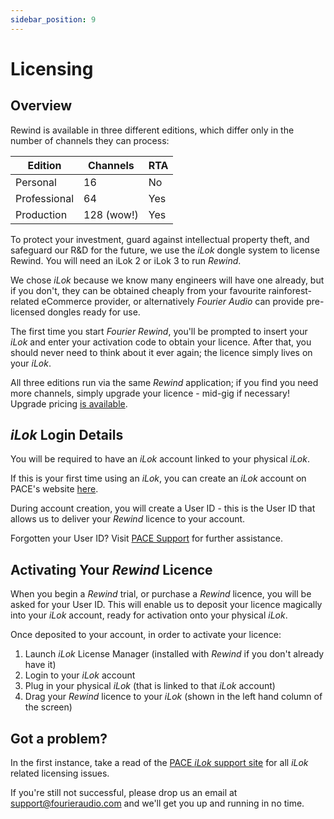 ```yaml
---
sidebar_position: 9
---
```


# Licensing

## Overview

Rewind is available in three different editions, which differ only in the number of channels they
can process:

| Edition | Channels | RTA |
|---------|----------|-----|
| Personal | 16 | No |
| Professional | 64 | Yes |
| Production | 128 (wow!) | Yes |

To protect your investment, guard against intellectual property theft, and safeguard our
R&D for the future, we use the *iLok* dongle system to license Rewind. You will need an iLok 2 or
iLok 3 to run *Rewind*.

We chose *iLok* because we know many engineers will have one already, but if you don't, they can be
obtained cheaply from your favourite rainforest-related eCommerce provider, or alternatively
*Fourier Audio* can provide pre-licensed dongles ready for use.

The first time you start *Fourier Rewind*, you'll be prompted to insert your *iLok* and
enter your activation code to obtain your licence. After that, you should never need to think about
it ever again; the licence simply lives on your *iLok*.

All three editions run via the same *Rewind* application; if you find you need more channels, simply
upgrade your licence - mid-gig if necessary! Upgrade pricing [is
available](mailto:hello@fourieraudio.com).

## *iLok* Login Details

You will be required to have an *iLok* account linked to your physical *iLok*.

If this is your first time using an *iLok*, you can create an *iLok* account on PACE's website [here](https://www.ilok.com/#!registration).

During account creation, you will create a User ID - this is the User ID that allows us to deliver your *Rewind* licence to your account.

Forgotten your User ID? Visit [PACE Support](https://www.ilok.com/#!support/help/102029545) for further assistance.

## Activating Your *Rewind* Licence

When you begin a *Rewind* trial, or purchase a *Rewind* licence, you will be asked for your User ID. This will enable us to deposit your licence magically into your *iLok* account, ready for activation onto your physical *iLok*.

Once deposited to your account, in order to activate your licence:
1. Launch *iLok* License Manager (installed with *Rewind* if you don't already have it)
2. Login to your *iLok* account
3. Plug in your physical *iLok* (that is linked to that *iLok* account)
4. Drag your *Rewind* licence to your *iLok* (shown in the left hand column of the screen)

## Got a problem?

In the first instance, take a read of the [PACE *iLok* support site](https://www.ilok.com/#!support) for all *iLok* related licensing issues.

If you're still not successful, please drop us an email at [support@fourieraudio.com](mailto:support@fourieraudio.com) and we'll get you up and running in no time.
